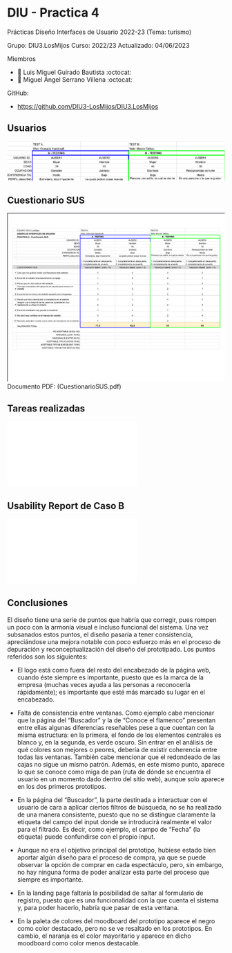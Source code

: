 # DIU - Practica 4
Prácticas Diseño Interfaces de Usuario 2022-23 (Tema: turismo)

Grupo: DIU3.LosMijos  Curso: 2022/23
Actualizado: 04/06/2023

Miembros

 * :bust_in_silhouette:   Luis Miguel Guirado Bautista     :octocat:     
 * :bust_in_silhouette:   Miguel Ángel Serrano Villena     :octocat:

GitHub: 

  * https://github.com/DIU3-LosMijos/DIU3.LosMijos

## Usuarios

![Usuarios](participantes.png)

## Cuestionario SUS

![Cuestionaario SUS](CuestionarioSUS.png)
Documento PDF: (CuestionarioSUS.pdf)

## Tareas realizadas

![Tareas realizadas](tareas_realizadas.pdf)

## Usability Report de Caso B

![Usability Report](P4_UsabReport_DIU1_Salvame_Deluxe_doneby_DIU3_LosMijos.pdf)

## Conclusiones

El diseño tiene una serie de puntos que habría que corregir, pues rompen un poco con la armonía visual e incluso funcional del sistema. Una vez subsanados estos puntos, el diseño pasaría a tener consistencia, apreciándose una mejora notable con poco esfuerzo más en el proceso de depuración y reconceptualización del diseño del prototipado. Los puntos referidos son los siguientes:

- El logo está como fuera del resto del encabezado de la página web, cuando éste siempre es importante, puesto que es la marca de la empresa (muchas veces ayuda a las personas a reconocerla rápidamente); es importante que esté más marcado su lugar en el encabezado.

- Falta de consistencia entre ventanas. Como ejemplo cabe mencionar que la página del “Buscador” y la de “Conoce el flamenco” presentan entre ellas algunas diferencias reseñables pese a que cuentan con la misma estructura: en la primera, el fondo de los elementos centrales es blanco y, en la segunda, es verde oscuro. Sin entrar en el análisis de qué colores son mejores o peores, debería de existir coherencia entre todas las ventanas. También cabe mencionar que el redondeado de las cajas no sigue un mismo patrón. Además, en este mismo punto, aparece lo que se conoce como miga de pan (ruta de dónde se encuentra el usuario en un momento dado dentro del sitio web), aunque solo aparece en los dos primeros prototipos.

- En la página del “Buscador”, la parte destinada a interactuar con el usuario de cara a aplicar ciertos filtros de búsqueda, no se ha realizado de una manera consistente, puesto que no se distingue claramente la etiqueta del campo del input donde se introducirá realmente el valor para el filtrado. Es decir, como ejemplo, el campo de “Fecha” (la etiqueta) puede confundirse con el propio input.

- Aunque no era el objetivo principal del prototipo, hubiese estado bien aportar algún diseño para el proceso de compra, ya que se puede observar la opción de comprar en cada espectáculo, pero, sin embargo, no hay ninguna forma de poder analizar esta parte del proceso que siempre es importante.

- En la landing page faltaría la posibilidad de saltar al formulario de registro, puesto que es una funcionalidad con la que cuenta el sistema y, para poder hacerlo, habría que pasar de esta ventana.

- En la paleta de colores del moodboard del prototipo aparece el negro como color destacado, pero no se ve resaltado en los prototipos. En cambio, el naranja es el color mayoritario y aparece en dicho moodboard como color menos destacable.
